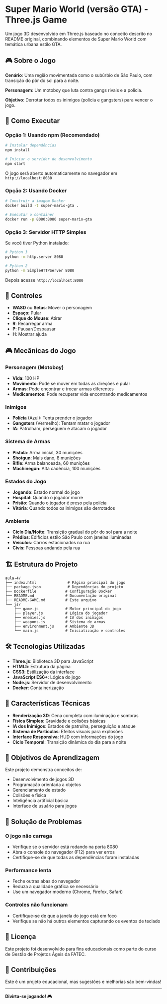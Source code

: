 # Super Mario World (versão GTA) - Three.js Game

Um jogo 3D desenvolvido em Three.js baseado no conceito descrito no README original, combinando elementos de Super Mario World com temática urbana estilo GTA.

## 🎮 Sobre o Jogo

**Cenário**: Uma região movimentada como o subúrbio de São Paulo, com transição do pôr do sol para a noite.

**Personagem**: Um motoboy que luta contra gangs rivais e a polícia.

**Objetivo**: Derrotar todos os inimigos (polícia e gangsters) para vencer o jogo.

## 🚀 Como Executar

### Opção 1: Usando npm (Recomendado)

```bash
# Instalar dependências
npm install

# Iniciar o servidor de desenvolvimento
npm start
```

O jogo será aberto automaticamente no navegador em `http://localhost:8080`

### Opção 2: Usando Docker

```bash
# Construir a imagem Docker
docker build -t super-mario-gta .

# Executar o container
docker run -p 8080:8080 super-mario-gta
```

### Opção 3: Servidor HTTP Simples

Se você tiver Python instalado:

```bash
# Python 3
python -m http.server 8080

# Python 2
python -m SimpleHTTPServer 8080
```

Depois acesse `http://localhost:8080`

## 🎯 Controles

- **WASD** ou **Setas**: Mover o personagem
- **Espaço**: Pular
- **Clique do Mouse**: Atirar
- **R**: Recarregar arma
- **P**: Pausar/Despausar
- **H**: Mostrar ajuda

## 🎮 Mecânicas do Jogo

### Personagem (Motoboy)
- **Vida**: 100 HP
- **Movimento**: Pode se mover em todas as direções e pular
- **Armas**: Pode encontrar e trocar armas diferentes
- **Medicamentos**: Pode recuperar vida encontrando medicamentos

### Inimigos
- **Polícia** (Azul): Tenta prender o jogador
- **Gangsters** (Vermelho): Tentam matar o jogador
- **IA**: Patrulham, perseguem e atacam o jogador

### Sistema de Armas
- **Pistola**: Arma inicial, 30 munições
- **Shotgun**: Mais dano, 8 munições
- **Rifle**: Arma balanceada, 60 munições
- **Machinegun**: Alta cadência, 100 munições

### Estados do Jogo
- **Jogando**: Estado normal do jogo
- **Hospital**: Quando o jogador morre
- **Prisão**: Quando o jogador é preso pela polícia
- **Vitória**: Quando todos os inimigos são derrotados

### Ambiente
- **Ciclo Dia/Noite**: Transição gradual do pôr do sol para a noite
- **Prédios**: Edifícios estilo São Paulo com janelas iluminadas
- **Veículos**: Carros estacionados na rua
- **Civis**: Pessoas andando pela rua

## 🏗️ Estrutura do Projeto

```
aula-4/
├── index.html              # Página principal do jogo
├── package.json            # Dependências do projeto
├── Dockerfile             # Configuração Docker
├── README.md              # Documentação original
├── README-GAME.md         # Este arquivo
└── js/
    ├── game.js            # Motor principal do jogo
    ├── player.js          # Lógica do jogador
    ├── enemies.js         # IA dos inimigos
    ├── weapons.js         # Sistema de armas
    ├── environment.js     # Ambiente 3D
    └── main.js            # Inicialização e controles
```

## 🛠️ Tecnologias Utilizadas

- **Three.js**: Biblioteca 3D para JavaScript
- **HTML5**: Estrutura da página
- **CSS3**: Estilização da interface
- **JavaScript ES6+**: Lógica do jogo
- **Node.js**: Servidor de desenvolvimento
- **Docker**: Containerização

## 🎨 Características Técnicas

- **Renderização 3D**: Cena completa com iluminação e sombras
- **Física Simples**: Gravidade e colisões básicas
- **IA dos Inimigos**: Estados de patrulha, perseguição e ataque
- **Sistema de Partículas**: Efeitos visuais para explosões
- **Interface Responsiva**: HUD com informações do jogo
- **Ciclo Temporal**: Transição dinâmica do dia para a noite

## 🎯 Objetivos de Aprendizagem

Este projeto demonstra conceitos de:
- Desenvolvimento de jogos 3D
- Programação orientada a objetos
- Gerenciamento de estado
- Colisões e física
- Inteligência artificial básica
- Interface de usuário para jogos

## 🐛 Solução de Problemas

### O jogo não carrega
- Verifique se o servidor está rodando na porta 8080
- Abra o console do navegador (F12) para ver erros
- Certifique-se de que todas as dependências foram instaladas

### Performance lenta
- Feche outras abas do navegador
- Reduza a qualidade gráfica se necessário
- Use um navegador moderno (Chrome, Firefox, Safari)

### Controles não funcionam
- Certifique-se de que a janela do jogo está em foco
- Verifique se não há outros elementos capturando os eventos de teclado

## 📝 Licença

Este projeto foi desenvolvido para fins educacionais como parte do curso de Gestão de Projetos Ágeis da FATEC.

## 🤝 Contribuições

Este é um projeto educacional, mas sugestões e melhorias são bem-vindas!

---

**Divirta-se jogando! 🎮**
